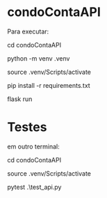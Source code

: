 # condoContaAPI
Para executar:

cd condoContaAPI

python -m venv .venv

source .venv/Scripts/activate

pip install -r requirements.txt

flask run

# Testes

em outro terminal:

cd condoContaAPI

source .venv/Scripts/activate

pytest .\test_api.py

